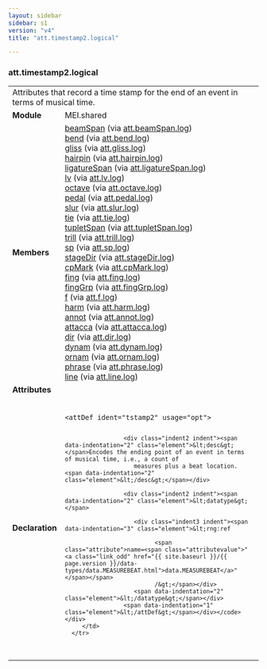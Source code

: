 ```yaml
---
layout: sidebar
sidebar: s1
version: "v4"
title: "att.timestamp2.logical"

---
```


<div class="classSpec att">
   <h3 id="att.timestamp2.logical">att.timestamp2.logical</h3>
   <table class="wovenodd">
      <tr>
         <td colspan="2" class="wovenodd-col2">Attributes that record a time stamp for the end of an event in terms of musical
            time.
         </td>
      </tr>
      <tr>
         <td class="wovenodd-col1"><strong>Module</strong></td>
         <td class="wovenodd-col2">MEI.shared</td>
      </tr>
      <tr>
         <td class="wovenodd-col1"><strong>Members</strong></td>
         <td class="wovenodd-col2">
            <div class="parent">
               <div><a class="link_odd_elementSpec" href="{{ site.baseurl }}/{{ page.version }}/elements/beamSpan.html">beamSpan</a><span> (via <a class="link_odd_classSpec" href="{{ site.baseurl }}/{{ page.version }}/attribute-classes/att.beamSpan.log.html">att.beamSpan.log</a>)</span></div>
               <div><a class="link_odd_elementSpec" href="{{ site.baseurl }}/{{ page.version }}/elements/bend.html">bend</a><span> (via <a class="link_odd_classSpec" href="{{ site.baseurl }}/{{ page.version }}/attribute-classes/att.bend.log.html">att.bend.log</a>)</span></div>
               <div><a class="link_odd_elementSpec" href="{{ site.baseurl }}/{{ page.version }}/elements/gliss.html">gliss</a><span> (via <a class="link_odd_classSpec" href="{{ site.baseurl }}/{{ page.version }}/attribute-classes/att.gliss.log.html">att.gliss.log</a>)</span></div>
               <div><a class="link_odd_elementSpec" href="{{ site.baseurl }}/{{ page.version }}/elements/hairpin.html">hairpin</a><span> (via <a class="link_odd_classSpec" href="{{ site.baseurl }}/{{ page.version }}/attribute-classes/att.hairpin.log.html">att.hairpin.log</a>)</span></div>
               <div><a class="link_odd_elementSpec" href="{{ site.baseurl }}/{{ page.version }}/elements/ligatureSpan.html">ligatureSpan</a><span> (via <a class="link_odd_classSpec" href="{{ site.baseurl }}/{{ page.version }}/attribute-classes/att.ligatureSpan.log.html">att.ligatureSpan.log</a>)</span></div>
               <div><a class="link_odd_elementSpec" href="{{ site.baseurl }}/{{ page.version }}/elements/lv.html">lv</a><span> (via <a class="link_odd_classSpec" href="{{ site.baseurl }}/{{ page.version }}/attribute-classes/att.lv.log.html">att.lv.log</a>)</span></div>
               <div><a class="link_odd_elementSpec" href="{{ site.baseurl }}/{{ page.version }}/elements/octave.html">octave</a><span> (via <a class="link_odd_classSpec" href="{{ site.baseurl }}/{{ page.version }}/attribute-classes/att.octave.log.html">att.octave.log</a>)</span></div>
               <div><a class="link_odd_elementSpec" href="{{ site.baseurl }}/{{ page.version }}/elements/pedal.html">pedal</a><span> (via <a class="link_odd_classSpec" href="{{ site.baseurl }}/{{ page.version }}/attribute-classes/att.pedal.log.html">att.pedal.log</a>)</span></div>
               <div><a class="link_odd_elementSpec" href="{{ site.baseurl }}/{{ page.version }}/elements/slur.html">slur</a><span> (via <a class="link_odd_classSpec" href="{{ site.baseurl }}/{{ page.version }}/attribute-classes/att.slur.log.html">att.slur.log</a>)</span></div>
               <div><a class="link_odd_elementSpec" href="{{ site.baseurl }}/{{ page.version }}/elements/tie.html">tie</a><span> (via <a class="link_odd_classSpec" href="{{ site.baseurl }}/{{ page.version }}/attribute-classes/att.tie.log.html">att.tie.log</a>)</span></div>
               <div><a class="link_odd_elementSpec" href="{{ site.baseurl }}/{{ page.version }}/elements/tupletSpan.html">tupletSpan</a><span> (via <a class="link_odd_classSpec" href="{{ site.baseurl }}/{{ page.version }}/attribute-classes/att.tupletSpan.log.html">att.tupletSpan.log</a>)</span></div>
               <div><a class="link_odd_elementSpec" href="{{ site.baseurl }}/{{ page.version }}/elements/trill.html">trill</a><span> (via <a class="link_odd_classSpec" href="{{ site.baseurl }}/{{ page.version }}/attribute-classes/att.trill.log.html">att.trill.log</a>)</span></div>
               <div><a class="link_odd_elementSpec" href="{{ site.baseurl }}/{{ page.version }}/elements/sp.html">sp</a><span> (via <a class="link_odd_classSpec" href="{{ site.baseurl }}/{{ page.version }}/attribute-classes/att.sp.log.html">att.sp.log</a>)</span></div>
               <div><a class="link_odd_elementSpec" href="{{ site.baseurl }}/{{ page.version }}/elements/stageDir.html">stageDir</a><span> (via <a class="link_odd_classSpec" href="{{ site.baseurl }}/{{ page.version }}/attribute-classes/att.stageDir.log.html">att.stageDir.log</a>)</span></div>
               <div><a class="link_odd_elementSpec" href="{{ site.baseurl }}/{{ page.version }}/elements/cpMark.html">cpMark</a><span> (via <a class="link_odd_classSpec" href="{{ site.baseurl }}/{{ page.version }}/attribute-classes/att.cpMark.log.html">att.cpMark.log</a>)</span></div>
               <div><a class="link_odd_elementSpec" href="{{ site.baseurl }}/{{ page.version }}/elements/fing.html">fing</a><span> (via <a class="link_odd_classSpec" href="{{ site.baseurl }}/{{ page.version }}/attribute-classes/att.fing.log.html">att.fing.log</a>)</span></div>
               <div><a class="link_odd_elementSpec" href="{{ site.baseurl }}/{{ page.version }}/elements/fingGrp.html">fingGrp</a><span> (via <a class="link_odd_classSpec" href="{{ site.baseurl }}/{{ page.version }}/attribute-classes/att.fingGrp.log.html">att.fingGrp.log</a>)</span></div>
               <div><a class="link_odd_elementSpec" href="{{ site.baseurl }}/{{ page.version }}/elements/f.html">f</a><span> (via <a class="link_odd_classSpec" href="{{ site.baseurl }}/{{ page.version }}/attribute-classes/att.f.log.html">att.f.log</a>)</span></div>
               <div><a class="link_odd_elementSpec" href="{{ site.baseurl }}/{{ page.version }}/elements/harm.html">harm</a><span> (via <a class="link_odd_classSpec" href="{{ site.baseurl }}/{{ page.version }}/attribute-classes/att.harm.log.html">att.harm.log</a>)</span></div>
               <div><a class="link_odd_elementSpec" href="{{ site.baseurl }}/{{ page.version }}/elements/annot.html">annot</a><span> (via <a class="link_odd_classSpec" href="{{ site.baseurl }}/{{ page.version }}/attribute-classes/att.annot.log.html">att.annot.log</a>)</span></div>
               <div><a class="link_odd_elementSpec" href="{{ site.baseurl }}/{{ page.version }}/elements/attacca.html">attacca</a><span> (via <a class="link_odd_classSpec" href="{{ site.baseurl }}/{{ page.version }}/attribute-classes/att.attacca.log.html">att.attacca.log</a>)</span></div>
               <div><a class="link_odd_elementSpec" href="{{ site.baseurl }}/{{ page.version }}/elements/dir.html">dir</a><span> (via <a class="link_odd_classSpec" href="{{ site.baseurl }}/{{ page.version }}/attribute-classes/att.dir.log.html">att.dir.log</a>)</span></div>
               <div><a class="link_odd_elementSpec" href="{{ site.baseurl }}/{{ page.version }}/elements/dynam.html">dynam</a><span> (via <a class="link_odd_classSpec" href="{{ site.baseurl }}/{{ page.version }}/attribute-classes/att.dynam.log.html">att.dynam.log</a>)</span></div>
               <div><a class="link_odd_elementSpec" href="{{ site.baseurl }}/{{ page.version }}/elements/ornam.html">ornam</a><span> (via <a class="link_odd_classSpec" href="{{ site.baseurl }}/{{ page.version }}/attribute-classes/att.ornam.log.html">att.ornam.log</a>)</span></div>
               <div><a class="link_odd_elementSpec" href="{{ site.baseurl }}/{{ page.version }}/elements/phrase.html">phrase</a><span> (via <a class="link_odd_classSpec" href="{{ site.baseurl }}/{{ page.version }}/attribute-classes/att.phrase.log.html">att.phrase.log</a>)</span></div>
               <div><a class="link_odd_elementSpec" href="{{ site.baseurl }}/{{ page.version }}/elements/line.html">line</a><span> (via <a class="link_odd_classSpec" href="{{ site.baseurl }}/{{ page.version }}/attribute-classes/att.line.log.html">att.line.log</a>)</span></div>
            </div>
         </td>
      </tr>
      <tr>
         <td class="wovenodd-col1"><strong>Attributes</strong></td>
         <td class="wovenodd-col2"></td>
      </tr>
      <tr>
         <td class="wovenodd-col1"><strong>Declaration</strong></td>
         <td class="wovenodd-col2">
            <div class="code" xml:space="preserve" data-lang="ODD"><code>
                  <div class="indent1 indent"><span data-indentation="1" class="element">&lt;attDef <span class="attribute">ident=</span><span class="attributevalue">"tstamp2"</span> <span class="attribute">usage=</span><span class="attributevalue">"opt"</span>&gt;</span>
                     
                     <div class="indent2 indent"><span data-indentation="2" class="element">&lt;desc&gt;</span>Encodes the ending point of an event in terms of musical time, i.e., a count of
                        measures plus a beat location.<span data-indentation="2" class="element">&lt;/desc&gt;</span></div>
                     
                     <div class="indent2 indent"><span data-indentation="2" class="element">&lt;datatype&gt;</span>
                        
                        <div class="indent3 indent"><span data-indentation="3" class="element">&lt;rng:ref
                              
                              <span class="attribute">name=<span class="attributevalue">"<a class="link_odd" href="{{ site.baseurl }}/{{ page.version }}/data-types/data.MEASUREBEAT.html">data.MEASUREBEAT</a>"</span></span>
                              /&gt;</span></div>
                        <span data-indentation="2" class="element">&lt;/datatype&gt;</span></div>
                     <span data-indentation="1" class="element">&lt;/attDef&gt;</span></div></code></div>
         </td>
      </tr>
   </table>
</div>